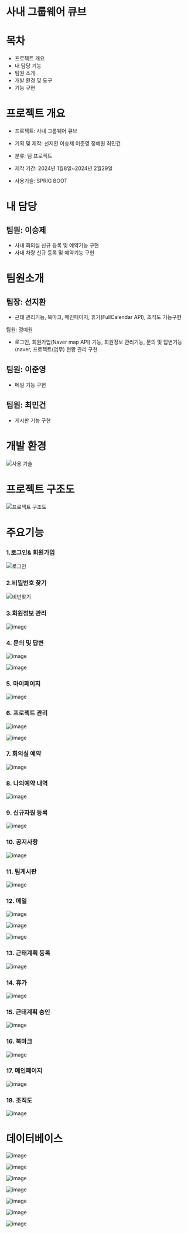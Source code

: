 # 사내 그룹웨어 큐브

# 목차
* 프로젝트 개요
* 내 담당 기능
* 팀원 소개
* 개발 환경 및 도구
* 기능 구현
##

# 프로젝트 개요

* 프로젝트: 사내 그룹웨어 큐브

* 기획 및 제작: 선지환 이승제 이준영 정예원 최민건

* 분류: 팀 프로젝트

* 제작 기간: 2024년 1월8일~2024년 2월29일

* 사용기술: SPRIG BOOT

##

# 내 담당
팀원: 이승제
-

- 사내 회의실 신규 등록 및 예약기능 구현
- 사내 차량 신규 등록 및 예약기능 구현


##

# 팀원소개

팀장: 선지환
-
- 근태 관리기능, 북마크, 메인페이지, 휴가(FullCalendar API), 조직도 기능구현


팀원: 정예원
-  로그인, 회원가입(Naver map API) 기능, 회원정보 관리기능, 문의 및 답변기능(naver, 프로젝트(업무) 현황 관리 구현


팀원: 이준영
- 
- 메일 기능 구현

팀원: 최민건
-
-  게시판 기능 구현



##

# 개발 환경
![사용 기술](https://github.com/sst1254/SeungJe_Cube/assets/132927061/58a04523-1a1c-4145-9940-88766ddefe47)

#

# 프로젝트 구조도 
![프로젝트 구조도](https://github.com/sst1254/SeungJe_Cube/assets/132927061/addf9db1-e1b0-4c10-83e1-9662abe4e74f)



#

# 주요기능

### 1.로그인& 회원가입
![로그인](https://github.com/sst1254/SeungJe_Cube/assets/132927061/fba19ed2-df78-407b-be4e-8522ed6522a1)


### 2.비밀번호 찾기
![비번찾기](https://github.com/sst1254/SeungJe_Cube/assets/132927061/68d9982a-47eb-4ba9-bb23-c35f67a11f1a)


### 3.회원정보 관리
![image](https://github.com/sst1254/SeungJe_Cube/assets/132927061/88285747-1cf8-487e-8d29-8d6d146d9fe6)


### 4. 문의 및 답변
![image](https://github.com/sst1254/SeungJe_Cube/assets/132927061/051424b9-d81d-4196-bf9a-9f88dbc010c0)

![image](https://github.com/sst1254/SeungJe_Cube/assets/132927061/080830ea-85d9-4bb2-af1f-70382b4d433b)


### 5. 마이페이지
![image](https://github.com/sst1254/SeungJe_Cube/assets/132927061/333591ed-9f5f-4f1f-bf33-503490cfa41c)

### 6. 프로젝트 관리
![image](https://github.com/sst1254/SeungJe_Cube/assets/132927061/38aa2bd5-019e-407e-865d-2e4efa165c2c)

![image](https://github.com/sst1254/SeungJe_Cube/assets/132927061/887af9bc-af22-498f-aa0c-8f6b1f0cf8a5)

### 7. 회의실 예약
![image](https://github.com/sst1254/SeungJe_Cube/assets/132927061/d94904f6-b55d-4569-9ab5-857a1aed6af9)

### 8. 나의예약 내역
![image](https://github.com/sst1254/SeungJe_Cube/assets/132927061/551fe765-0626-4e5f-909b-74e0ed815232)


### 9. 신규자원 등록
![image](https://github.com/sst1254/SeungJe_Cube/assets/132927061/7d2c87d7-ecb0-440c-b251-c357c06c29b9)

### 10. 공지사항
![image](https://github.com/sst1254/SeungJe_Cube/assets/132927061/a23ed7ca-8acd-49e3-8247-3df5a17177be)


### 11. 팀게시판
![image](https://github.com/sst1254/SeungJe_Cube/assets/132927061/6ad88805-e32f-4685-9929-f78f66635695)


### 12. 메일
![image](https://github.com/sst1254/SeungJe_Cube/assets/132927061/17a6f0c5-9498-4e0b-a580-c62e098c72fe)

![image](https://github.com/sst1254/SeungJe_Cube/assets/132927061/acb6a69a-6a4b-43f9-9ee1-e8e2bccad835)

![image](https://github.com/sst1254/SeungJe_Cube/assets/132927061/d0e99d30-aee1-4feb-8db4-da18b9858873)


### 13. 근태계획 등록
![image](https://github.com/sst1254/SeungJe_Cube/assets/132927061/7f1fee75-7df0-4447-a3b8-d520a41932bb)

### 14. 휴가
![image](https://github.com/sst1254/SeungJe_Cube/assets/132927061/0030ef11-1874-4ce7-b193-aa260b8507ba)

### 15. 근태계획 승인
![image](https://github.com/sst1254/SeungJe_Cube/assets/132927061/8584b1cf-0295-48d9-946b-dbef5aef1a05)


### 16. 북마크
![image](https://github.com/sst1254/SeungJe_Cube/assets/132927061/86b2436f-337e-4ec3-a37e-c3fe67c85f87)


### 17. 메인페이지
![image](https://github.com/sst1254/SeungJe_Cube/assets/132927061/e81cb1f8-64a7-406b-8c07-96a8ce47198e)


### 18. 조직도
![image](https://github.com/sst1254/SeungJe_Cube/assets/132927061/d76a2c9c-3e61-449e-a7bd-4d6072ef3c0e)

#

# 데이터베이스

![image](https://github.com/sst1254/SeungJe_Cube/assets/132927061/998cdaaf-d83f-41ee-8c97-16164b4c01c1)

![image](https://github.com/sst1254/SeungJe_Cube/assets/132927061/910be20e-a6c1-4bad-bfd8-63482ae62556)

![image](https://github.com/sst1254/SeungJe_Cube/assets/132927061/42b7d27a-6db0-4653-9ea5-f19bbbec3125)

![image](https://github.com/sst1254/SeungJe_Cube/assets/132927061/23a43c6e-659d-4478-8da5-6d1c16fe00bd)

![image](https://github.com/sst1254/SeungJe_Cube/assets/132927061/db5b2bfc-a593-4134-a800-cefdcbc74c76)

![image](https://github.com/sst1254/SeungJe_Cube/assets/132927061/81afd077-615e-4c4b-afc2-d1e0f774dc06)

![image](https://github.com/sst1254/SeungJe_Cube/assets/132927061/144d6340-8017-4162-a1ed-65d79eb3f464)
